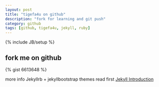 ```yaml
---
layout: post
title: "tigefa4u on github"
description: "fork for learning and git push"
category: github
tags: [github, tigefa4u, jekyll, ruby]
---
```

{% include JB/setup %}

## fork me on github

{% gist 6613648 %}

more info Jekyllrb + jekyllbootstrap themes read first [Jekyll Introduction](/2011/12/jekyll-introduction.html)
